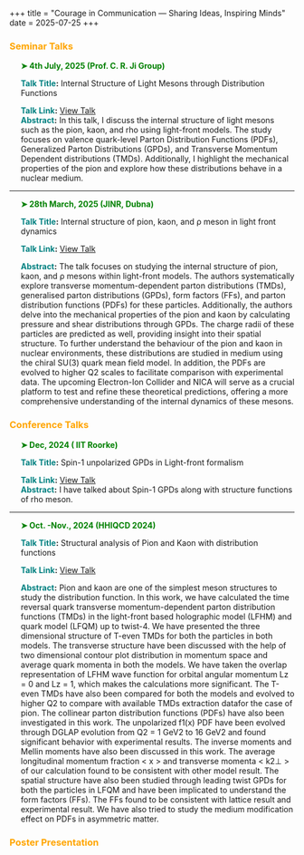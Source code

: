 +++
title = "Courage in Communication — Sharing Ideas, Inspiring Minds"
date = 2025-07-25
+++

### <span style="color: Orange;">Seminar Talks</span>

<div style="margin-left: 20px;">
  <p style="color: green; font-weight: bold;">➤ 4th July, 2025 (Prof. C. R. Ji Group)</p>
  <p>
    <strong><span style="color: teal;">Talk Title</span>:</strong> 
    Internal Structure of Light Mesons through Distribution Functions<br>
    
<strong><span style="color: teal;">Talk Link</span>:</strong> 
    <a href="https://crjiresearchgroup.wordpress.ncsu.edu/group-meetings/archives-satyajit-puhan/" target="_blank">
      View Talk
    </a><br>
<strong><span style="color: teal;">Abstract</span>:</strong> 
    In this talk, I discuss the internal structure of light mesons such as the pion, kaon, and rho using light-front models. The study focuses on valence quark-level Parton Distribution Functions (PDFs), Generalized Parton Distributions (GPDs), and Transverse Momentum Dependent distributions (TMDs). Additionally, I highlight the mechanical properties of the pion and explore how these distributions behave in a nuclear medium.
  </p>
</div>

<hr>

<div style="margin-left: 20px;">
  <p style="color: green; font-weight: bold;">➤ 28th March, 2025 (JINR, Dubna)</p>
  <p>
    <strong><span style="color: teal;">Talk Title</span>:</strong> 
    Internal structure of pion, kaon, and ρ meson in light front dynamics<br>
    
 <strong><span style="color: teal;">Talk Link</span>:</strong> 
    <a href="https://www.jinr.ru/posts/214775/" target="_blank">
      View Talk
    </a><br>

<strong><span style="color: teal;">Abstract</span>:</strong> 
    The talk focuses on studying the internal structure of pion, kaon, and ρ mesons within light-front models. The authors systematically explore transverse momentum-dependent parton distributions (TMDs), generalised parton distributions (GPDs), form factors (FFs), and parton distribution functions (PDFs) for these particles. Additionally, the authors delve into the mechanical properties of the pion and kaon by calculating pressure and shear distributions through GPDs. The charge radii of these particles are predicted as well, providing insight into their spatial structure. To further understand the behaviour of the pion and kaon in nuclear environments, these distributions are studied in medium using the chiral SU(3) quark mean field model. In addition, the PDFs are evolved to higher Q2 scales to facilitate comparison with experimental data. The upcoming Electron-Ion Collider and NICA will serve as a crucial platform to test and refine these theoretical predictions, offering a more comprehensive understanding of the internal dynamics of these mesons.
  </p>
</div>



### <span style="color: Orange;">Conference Talks</span>

<div style="margin-left: 20px;">
  <p style="color: green; font-weight: bold;">➤ Dec, 2024 ( IIT Roorke)</p>
  <p>
    <strong><span style="color: teal;">Talk Title</span>:</strong> 
    Spin-1 unpolarized GPDs in Light-front formalism <br>
    
<strong><span style="color: teal;">Talk Link</span>:</strong> 
    <a href="https://sympnp.org/snp2025/" target="_blank">
      View Talk
    </a><br>
<strong><span style="color: teal;">Abstract</span>:</strong> 
    I have talked about Spin-1 GPDs along with structure functions of rho meson.
  </p>
</div>

<hr>

<div style="margin-left: 20px;">
  <p style="color: green; font-weight: bold;">➤ Oct. -Nov., 2024 (HHIQCD 2024)</p>
  <p>
    <strong><span style="color: teal;">Talk Title</span>:</strong> 
    Structural analysis of Pion and Kaon with distribution functions<br>
    
 <strong><span style="color: teal;">Talk Link</span>:</strong> 
    <a href="https://indico.yukawa.kyoto-u.ac.jp/event/27/" target="_blank">
      View Talk
    </a><br>

<strong><span style="color: teal;">Abstract</span>:</strong> 
    Pion and kaon are one of the simplest meson structures to study the distribution function. In this
work, we have calculated the time reversal quark transverse momentum-dependent parton distribution functions (TMDs) in the light-front based holographic model (LFHM) and quark model (LFQM)
up to twist-4. We have presented the three dimensional structure of T-even TMDs for both the particles in both models. The transverse structure have been discussed with the help of two dimensional
contour plot distribution in momentum space and average quark momenta in both the models. We
have taken the overlap representation of LFHM wave function for orbital angular momentum Lz = 0
and Lz = 1, which makes the calculations more significant. The T-even TMDs have also been compared for both the models and evolved to higher Q2 to compare with available TMDs extraction datafor the case of pion. The collinear parton distribution functions (PDFs) have also been investigated in this work. The unpolarized f1(x) PDF have been evolved through DGLAP evolution from Q2 = 1 GeV2 to 16 GeV2 and found significant behavior with experimental results. The inverse moments and Mellin moments have also been discussed in this work. The average longitudinal momentum fraction < x > and transverse momenta < k2⊥ > of our calculation found to be consistent with other model result. The spatial structure have also been studied through leading twist GPDs for both the particles in LFQM and have been implicated to understand the form factors (FFs). The FFs found to be consistent with lattice result and experimental result. We have also tried to study the medium modification
effect on PDFs in asymmetric matter.
  </p>
</div>


### <span style="color: Orange;">Poster Presentation</span>